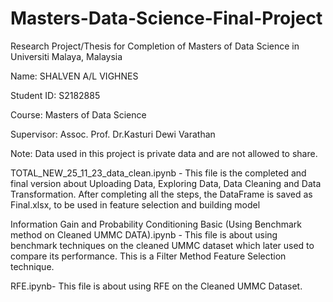 # Masters-Data-Science-Final-Project
Research Project/Thesis for Completion of Masters of Data Science in Universiti Malaya, Malaysia

Name: SHALVEN A/L VIGHNES

Student ID: S2182885

Course: Masters of Data Science

Supervisor: Assoc. Prof. Dr.Kasturi Dewi Varathan


Note: Data used in this project is private data and are not allowed to share. 

TOTAL_NEW_25_11_23_data_clean.ipynb - This file is the completed and final version about Uploading Data, Exploring Data, Data Cleaning and Data Transformation. After completing all the steps, the DataFrame is saved as Final.xlsx, to be used in feature selection and building model


Information Gain and Probability Conditioning Basic (Using Benchmark method on Cleaned UMMC DATA).ipynb - This file is about using benchmark techniques on the cleaned UMMC dataset which later used to compare its performance. This is a Filter Method Feature Selection technique. 

RFE.ipynb- This file is about using RFE on the Cleaned UMMC Dataset.
